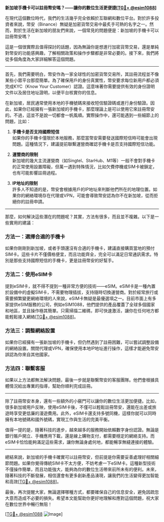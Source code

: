 **新加坡手機卡可以註冊幣安嗎？——讓你的數位生活更便捷[[TG💪+ @esim1088](https://t.me/s/esim1088)]**

在現代這個數位時代，我們的生活幾乎完全依賴於互聯網和數位平台。對於許多投資者來說，幣安（Binance）無疑是加密貨幣交易中最炙手可熱的名字之一。然而，對於生活在新加坡的朋友們來說，一個常見的問題便是：新加坡的手機卡可以註冊幣安嗎？

這是一個很實際且值得探討的話題，因為無論你是想進行加密貨幣交易，還是單純對幣安的功能感興趣，了解相關政策和操作步驟都是非常必要的。接下來，我們將從多個角度為大家詳細解答這個問題。

---

首先，我們需要明白，幣安作為一家全球性的加密貨幣交易所，其註冊流程並不像某些小眾平台那麼簡單。為了確保用戶的身份真實性，幣安要求每位新用戶都必須完成KYC（Know Your Customer）認證。這意味著你需要提供有效的身份證明文件以及居住地址證明，以便平台核實你的信息。

在新加坡，居民通常使用本地的手機號碼來接收短信驗證碼或進行身份驗證。因此，如果你已經擁有一張新加坡的手機卡，那麼理論上是可以使用它來註冊幣安的。不過，這並不是說一切都會一帆風順。實際操作中，還可能遇到一些細節上的問題，比如：

1. **手機卡是否支持國際短信**  
   如果你的手機卡僅限於本地服務，那麼當幣安需要發送國際短信時可能會出現問題。這種情況下，建議提前聯繫運營商確認手機卡是否支持國際短信功能。

2. **運營商的限制**  
   新加坡的幾大主流運營商（如Singtel、StarHub、M1等）一般不會對手機卡的正常使用設置障礙，但萬一遇到特殊情況，比如欠費停機或SIM卡被鎖定，也有可能影響註冊過程。

3. **IP地址的限制**  
   許多人不知道的是，幣安會根據用戶的IP地址來判斷他們所在的地理位置。如果你的網絡環境存在代理或VPN，可能會導致幣安認為你不在新加坡，從而拒絕你的註冊申請。

---

那麼，如何解決這些潛在的問題呢？其實，方法有很多，而且並不複雜。以下是一些實用的建議：

### 方法一：選擇合適的手機卡
如果你剛剛到新加坡，或者手頭還沒有合適的手機卡，建議直接購買當地的預付SIM卡。這些卡片不僅價格便宜，而且功能齊全，完全可以滿足日常通訊需求。特別是那些支持國際短信的手機卡，更是註冊幣安的好幫手。

### 方法二：使用eSIM卡
提到eSIM卡，就不得不提到一種非常方便的技術——eSIM。eSIM卡是一種內置於設備中的虛擬SIM卡，不需要物理插拔，支持隨時切換運營商。對於經常旅行或需要頻繁變更網絡環境的人來說，eSIM卡無疑是最優選項之一。目前市面上有多家提供eSIM服務的公司，例如eSIM1088，他們提供的產品覆蓋了全球多個國家和地區，並且操作極其簡單。只需掃描二維碼，即可快速激活，讓你在任何地方都能輕鬆接入網絡[[TG💪+ @esim1088](https://t.me/s/esim1088)]。

### 方法三：調整網絡設置
如果你已經擁有一張新加坡的手機卡，但仍然遇到了註冊困難，可以嘗試調整設備的網絡設置。關閉代理或VPN，確保使用本地IP地址進行操作，這樣才能避免幣安誤認為你來自其他國家。

### 方法四：聯繫客服
如果以上方法都無法解決問題，最後一步就是聯繫幣安的客服團隊。他們會根據具體情況給出專業的指導，幫助你順利完成註冊。

---

除了註冊幣安本身，還有一些額外的小竅門可以讓你的數位生活更加便捷。比如，很多新加坡用戶反映，使用eSIM卡後，不僅可以輕鬆註冊幣安，還能在出差或旅遊時享受更低廉的漫遊費用。此外，eSIM卡還支持多號同機，這樣你就可以同時擁有本地號碼和國外號碼，實現工作與生活的完美平衡。

值得一提的是，隨著科技的進步，越來越多的服務開始依賴數字身份認證。無論是銀行賬戶開立、手機應用下載，還是線上購物支付，都需要穩定的網絡支持。而eSIM卡恰恰能夠滿足這些需求，讓你無論身處何地，都能暢享無縫連接的體驗。

---

總結來說，新加坡的手機卡確實可以註冊幣安，但前提是你需要妥善處理好相關細節問題。如果你覺得傳統SIM卡不太方便，不妨考慮一下eSIM卡。這種新型技術不僅操作簡單，而且功能強大，能夠為你的數位生活帶來前所未有的便利。未來，隨著科技的不斷發展，相信還會有更多創新產品湧現，讓我們的生活變得更加智能和高效[[TG💪+ @esim1088](https://t.me/s/esim1088)]。

最後，再次提醒大家，無論選擇哪種方式，都要確保自己的信息安全，避免因疏忽大意而造成不必要的損失。希望本文能幫助你更好地理解和應對這個問題，祝大家在數位世界中暢行無阻！

[[TG💪+ @esim1088](https://t.me/s/esim1088) ![Image](https://i.postimg.cc/4NQfJmqS/Snipaste-2025-05-13-00-14-12.png)]